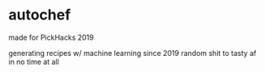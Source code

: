# autochef

made for PickHacks 2019

generating recipes w/ machine learning since 2019
random shit to tasty af in no time at all
